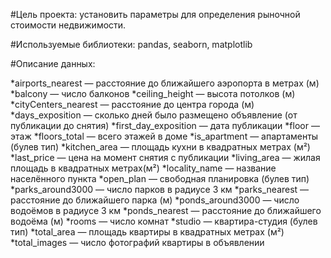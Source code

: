 #Цель проекта: 
установить параметры для определения рыночной стоимости недвижимости.

#Используемые библиотеки:
pandas, seaborn, matplotlib

#Описание данных:

*airports_nearest — расстояние до ближайшего аэропорта в метрах (м)
*balcony — число балконов
*ceiling_height — высота потолков (м)
*cityCenters_nearest — расстояние до центра города (м)
*days_exposition — сколько дней было размещено объявление (от публикации до снятия)
*first_day_exposition — дата публикации
*floor — этаж
*floors_total — всего этажей в доме
*is_apartment — апартаменты (булев тип)
*kitchen_area — площадь кухни в квадратных метрах (м²)
*last_price — цена на момент снятия с публикации
*living_area — жилая площадь в квадратных метрах(м²)
*locality_name — название населённого пункта
*open_plan — свободная планировка (булев тип)
*parks_around3000 — число парков в радиусе 3 км
*parks_nearest — расстояние до ближайшего парка (м)
*ponds_around3000 — число водоёмов в радиусе 3 км
*ponds_nearest — расстояние до ближайшего водоёма (м)
*rooms — число комнат
*studio — квартира-студия (булев тип)
*total_area — площадь квартиры в квадратных метрах (м²)
*total_images — число фотографий квартиры в объявлении
